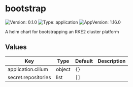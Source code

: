# bootstrap

![Version: 0.1.0](https://img.shields.io/badge/Version-0.1.0-informational?style=flat-square) ![Type: application](https://img.shields.io/badge/Type-application-informational?style=flat-square) ![AppVersion: 1.16.0](https://img.shields.io/badge/AppVersion-1.16.0-informational?style=flat-square)

A helm chart for bootstrapping an RKE2 cluster platform

## Values

| Key | Type | Default | Description |
|-----|------|---------|-------------|
| application.cilium | object | `{}` |  |
| secret.repositories | list | `[]` |  |

